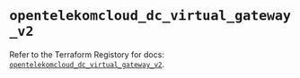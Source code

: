 # `opentelekomcloud_dc_virtual_gateway_v2`

Refer to the Terraform Registory for docs: [`opentelekomcloud_dc_virtual_gateway_v2`](https://registry.terraform.io/providers/opentelekomcloud/opentelekomcloud/1.35.15/docs/resources/dc_virtual_gateway_v2).
